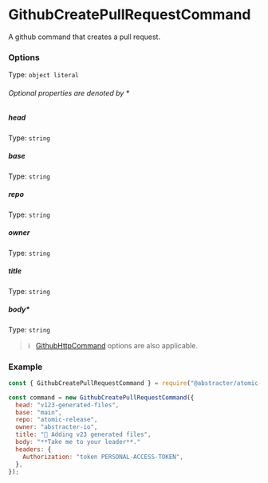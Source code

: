 # GithubCreatePullRequestCommand

A github command that creates a pull request.

### Options

Type: `object literal`

###### Optional properties are denoted by *

##### head

Type: `string`  

##### base

Type: `string`

##### repo

Type: `string`

##### owner

Type: `string`

##### title

Type: `string`

##### body*

Type: `string`

> :information_source: &nbsp; [GithubHttpCommand](github-http-command.md) options are also applicable.

### Example

```js
const { GithubCreatePullRequestCommand } = require("@abstracter/atomic-release/commands");

const command = new GithubCreatePullRequestCommand({
  head: "v123-generated-files",
  base: "main",
  repo: "atomic-release",
  owner: "abstracter-io",
  title: "🤖 Adding v23 generated files",
  body: "**Take me to your leader**."
  headers: {
    Authorization: "token PERSONAL-ACCESS-TOKEN",
  },
});
```
